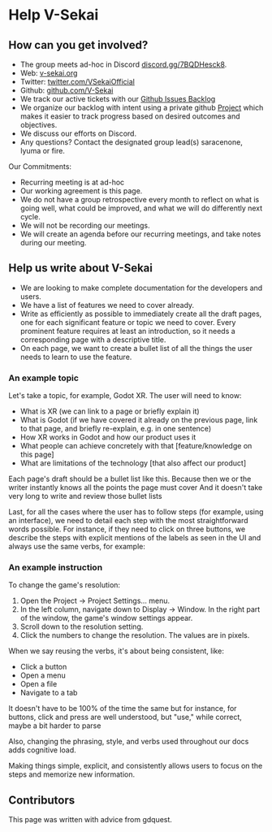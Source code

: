 # Help V-Sekai

## How can you get involved?

- The group meets ad-hoc in Discord [discord.gg/7BQDHesck8](https://discord.gg/7BQDHesck8).
- Web: [v-sekai.org](https://v-sekai.org)
- Twitter: [twitter.com/VSekaiOfficial](https://twitter.com/VSekaiOfficial)
- Github: [github.com/V-Sekai](https://github.com/V-Sekai)
- We track our active tickets with our [Github Issues Backlog](https://github.com/V-Sekai/V-Sekai.github.io/issues)
- We organize our backlog with intent using a private github [Project](https://github.com/orgs/V-Sekai/projects/12) which makes it easier to track progress based on desired outcomes and objectives.
- We discuss our efforts on Discord.
- Any questions? Contact the designated group lead(s) saracenone, lyuma or fire.

Our Commitments: 

- Recurring meeting is at ad-hoc
- Our working agreement is this page.
- We do not have a group retrospective every month to reflect on what is going well, what could be improved, and what we will do differently next cycle. 
- We will not be recording our meetings.
- We will create an agenda before our recurring meetings, and take notes during our meeting. 

##  Help us write about V-Sekai

* We are looking to make complete documentation for the developers and users.
* We have a list of features we need to cover already.
* Write as efficiently as possible to immediately create all the draft pages, one for each significant feature or topic we need to cover. Every prominent feature requires at least an introduction, so it needs a corresponding page with a descriptive title.
* On each page, we want to create a bullet list of all the things the user needs to learn to use the feature.

### An example topic

Let's take a topic, for example, Godot XR. The user will need to know:

- What is XR (we can link to a page or briefly explain it)
- What is Godot (if we have covered it already on the previous page, link to that page, and briefly re-explain, e.g. in one sentence)
- How XR works in Godot and how our product uses it
- What people can achieve concretely with that [feature/knowledge on this page]
- What are limitations of the technology [that also affect our product]

Each page's draft should be a bullet list like this. Because then we or the writer instantly knows all the points the page must cover
And it doesn't take very long to write and review those bullet lists 

Last, for all the cases where the user has to follow steps (for example, using an interface), we need to detail each step with the most straightforward words possible. For instance, if they need to click on three buttons, we describe the steps with explicit mentions of the labels as seen in the UI and always use the same verbs, for example: 

### An example instruction 

To change the game's resolution:

1. Open the Project -> Project Settings... menu.
2. In the left column, navigate down to Display -> Window. In the right part of the window, the game's window settings appear.
3. Scroll down to the resolution setting.
4. Click the numbers to change the resolution. The values are in pixels.

When we say reusing the verbs, it's about being consistent, like:

- Click a button
- Open a menu
- Open a file
- Navigate to a tab

It doesn't have to be 100% of the time the same but for instance, for buttons, click and press are well understood, but "use," while correct, maybe a bit harder to parse

Also, changing the phrasing, style, and verbs used throughout our docs adds cognitive load.

Making things simple, explicit, and consistently allows users to focus on the steps and memorize new information.

## Contributors

This page was written with advice from gdquest.
